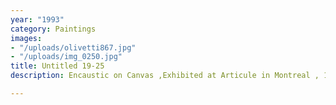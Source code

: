 ```yaml
---
year: "1993"
category: Paintings
images:
- "/uploads/olivetti867.jpg"
- "/uploads/img_0250.jpg"
title: Untitled 19-25
description: Encaustic on Canvas ,Exhibited at Articule in Montreal , 1994 8’ x15’

---
```

